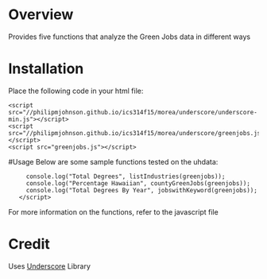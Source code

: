 # Overview
Provides five functions that analyze the Green Jobs data in different ways

# Installation
Place the following code in your html file:

```
<script src="//philipmjohnson.github.io/ics314f15/morea/underscore/underscore-min.js"></script>
<script src="//philipmjohnson.github.io/ics314f15/morea/underscore/greenjobs.js"></script>
<script src="greenjobs.js"></script>
```

#Usage
Below are some sample functions tested on the uhdata:
```<script>
     console.log("Total Degrees", listIndustries(greenjobs));
     console.log("Percentage Hawaiian", countyGreenJobs(greenjobs));
     console.log("Total Degrees By Year", jobswithKeyword(greenjobs));
   </script>
 ```

 For more information on the functions, refer to the javascript file

# Credit
Uses [Underscore](http://underscorejs.org/) Library
